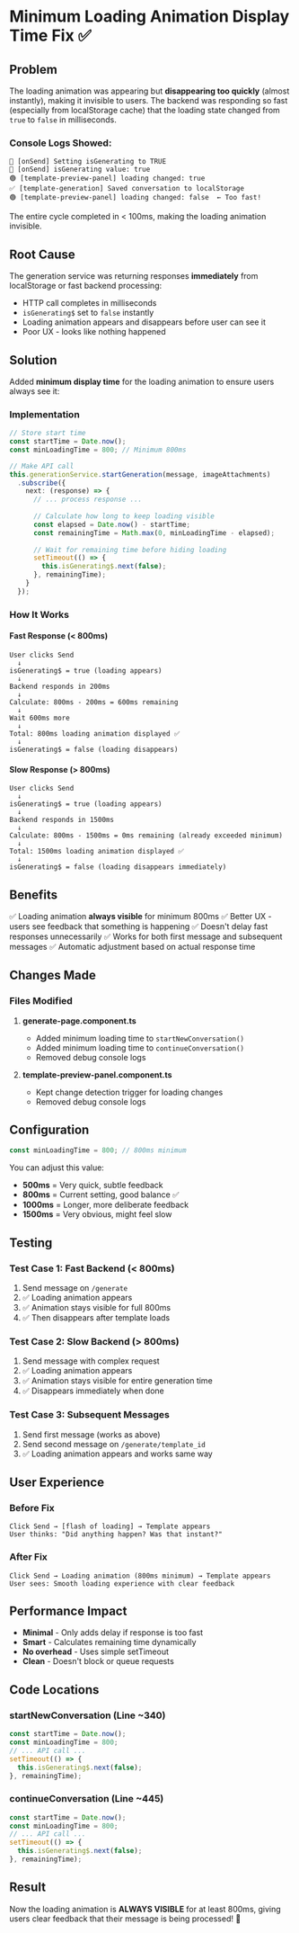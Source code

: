 # Minimum Loading Animation Display Time Fix ✅

## Problem
The loading animation was appearing but **disappearing too quickly** (almost instantly), making it invisible to users. The backend was responding so fast (especially from localStorage cache) that the loading state changed from `true` to `false` in milliseconds.

### Console Logs Showed:
```
🔵 [onSend] Setting isGenerating to TRUE
🔵 [onSend] isGenerating value: true
🟢 [template-preview-panel] loading changed: true
✅ [template-generation] Saved conversation to localStorage
🟢 [template-preview-panel] loading changed: false  ← Too fast!
```

The entire cycle completed in < 100ms, making the loading animation invisible.

## Root Cause
The generation service was returning responses **immediately** from localStorage or fast backend processing:
- HTTP call completes in milliseconds
- `isGenerating$` set to `false` instantly
- Loading animation appears and disappears before user can see it
- Poor UX - looks like nothing happened

## Solution
Added **minimum display time** for the loading animation to ensure users always see it:

### Implementation
```typescript
// Store start time
const startTime = Date.now();
const minLoadingTime = 800; // Minimum 800ms

// Make API call
this.generationService.startGeneration(message, imageAttachments)
  .subscribe({
    next: (response) => {
      // ... process response ...
      
      // Calculate how long to keep loading visible
      const elapsed = Date.now() - startTime;
      const remainingTime = Math.max(0, minLoadingTime - elapsed);
      
      // Wait for remaining time before hiding loading
      setTimeout(() => {
        this.isGenerating$.next(false);
      }, remainingTime);
    }
  });
```

### How It Works

#### Fast Response (< 800ms)
```
User clicks Send
  ↓
isGenerating$ = true (loading appears)
  ↓
Backend responds in 200ms
  ↓
Calculate: 800ms - 200ms = 600ms remaining
  ↓
Wait 600ms more
  ↓
Total: 800ms loading animation displayed ✅
  ↓
isGenerating$ = false (loading disappears)
```

#### Slow Response (> 800ms)
```
User clicks Send
  ↓
isGenerating$ = true (loading appears)
  ↓
Backend responds in 1500ms
  ↓
Calculate: 800ms - 1500ms = 0ms remaining (already exceeded minimum)
  ↓
Total: 1500ms loading animation displayed ✅
  ↓
isGenerating$ = false (loading disappears immediately)
```

## Benefits
✅ Loading animation **always visible** for minimum 800ms
✅ Better UX - users see feedback that something is happening
✅ Doesn't delay fast responses unnecessarily
✅ Works for both first message and subsequent messages
✅ Automatic adjustment based on actual response time

## Changes Made

### Files Modified
1. **generate-page.component.ts**
   - Added minimum loading time to `startNewConversation()`
   - Added minimum loading time to `continueConversation()`
   - Removed debug console logs

2. **template-preview-panel.component.ts**
   - Kept change detection trigger for loading changes
   - Removed debug console logs

## Configuration
```typescript
const minLoadingTime = 800; // 800ms minimum
```

You can adjust this value:
- **500ms** = Very quick, subtle feedback
- **800ms** = Current setting, good balance ✅
- **1000ms** = Longer, more deliberate feedback
- **1500ms** = Very obvious, might feel slow

## Testing

### Test Case 1: Fast Backend (< 800ms)
1. Send message on `/generate`
2. ✅ Loading animation appears
3. ✅ Animation stays visible for full 800ms
4. ✅ Then disappears after template loads

### Test Case 2: Slow Backend (> 800ms)
1. Send message with complex request
2. ✅ Loading animation appears
3. ✅ Animation stays visible for entire generation time
4. ✅ Disappears immediately when done

### Test Case 3: Subsequent Messages
1. Send first message (works as above)
2. Send second message on `/generate/template_id`
3. ✅ Loading animation appears and works same way

## User Experience

### Before Fix
```
Click Send → [flash of loading] → Template appears
User thinks: "Did anything happen? Was that instant?"
```

### After Fix
```
Click Send → Loading animation (800ms minimum) → Template appears
User sees: Smooth loading experience with clear feedback
```

## Performance Impact
- **Minimal** - Only adds delay if response is too fast
- **Smart** - Calculates remaining time dynamically
- **No overhead** - Uses simple setTimeout
- **Clean** - Doesn't block or queue requests

## Code Locations

### startNewConversation (Line ~340)
```typescript
const startTime = Date.now();
const minLoadingTime = 800;
// ... API call ...
setTimeout(() => {
  this.isGenerating$.next(false);
}, remainingTime);
```

### continueConversation (Line ~445)
```typescript
const startTime = Date.now();
const minLoadingTime = 800;
// ... API call ...
setTimeout(() => {
  this.isGenerating$.next(false);
}, remainingTime);
```

## Result
Now the loading animation is **ALWAYS VISIBLE** for at least 800ms, giving users clear feedback that their message is being processed! 🎉
